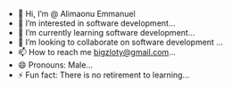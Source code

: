 - 👋 Hi, I’m @ Alimaonu Emmanuel
- 👀 I’m interested in software development...
- 🌱 I’m currently learning software development...
- 💞️ I’m looking to collaborate on software development ...
- 📫 How to reach me bigzloty@gmail.com...
- 😄 Pronouns: Male...
- ⚡ Fun fact: There is no retirement to learning...

<!---
Alimaonu Emmanuel/Alimaonu Emmanuel is a ✨ special ✨ repository because its `README.md` (this file) appears on your GitHub profile.
You can click the Preview link to take a look at your changes.
--->
